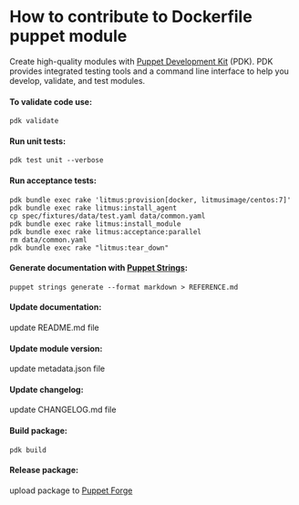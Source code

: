 # How to contribute to Dockerfile puppet module

Create high-quality modules with [Puppet Development Kit](https://puppet.com/docs/pdk/1.x/pdk.html) (PDK). PDK provides integrated testing tools and a command line interface to help you develop, validate, and test modules.

#### To validate code use:

```
pdk validate
```

#### Run unit tests:

```
pdk test unit --verbose
```

#### Run acceptance tests:

```
pdk bundle exec rake 'litmus:provision[docker, litmusimage/centos:7]'
pdk bundle exec rake litmus:install_agent
cp spec/fixtures/data/test.yaml data/common.yaml
pdk bundle exec rake litmus:install_module
pdk bundle exec rake litmus:acceptance:parallel
rm data/common.yaml
pdk bundle exec rake "litmus:tear_down"
```

#### Generate documentation with [Puppet Strings](https://puppet.com/docs/puppet/latest/puppet_strings.html):

```
puppet strings generate --format markdown > REFERENCE.md
```

#### Update documentation:

update README.md file

#### Update module version:

update metadata.json file

#### Update changelog:

update CHANGELOG.md file

#### Build package:

```
pdk build
```

#### Release package:

upload package to [Puppet Forge](https://forge.puppet.com/upload)
